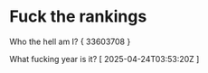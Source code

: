 # Fuck the rankings

Who the hell am I?
{ 33603708 }

What fucking year is it?
[ 2025-04-24T03:53:20Z ]
